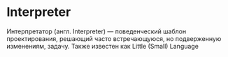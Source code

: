 # Interpreter


Интерпретатор (англ. Interpreter) — поведенческий шаблон проектирования, 
решающий часто встречающуюся, но подверженную изменениям, задачу.
Также известен как Little (Small) Language